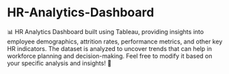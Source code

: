 # HR-Analytics-Dashboard
📊 HR Analytics Dashboard built using Tableau, providing insights into employee demographics, attrition rates, performance metrics, and other key HR indicators. The dataset is analyzed to uncover trends that can help in workforce planning and decision-making.  Feel free to modify it based on your specific analysis and insights! 🚀
